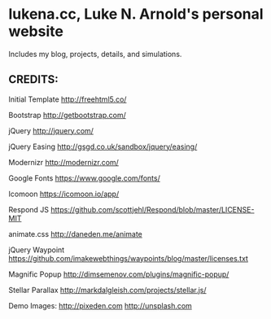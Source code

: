 # lukena.cc, Luke N. Arnold's personal website
Includes my blog, projects, details, and simulations.

## CREDITS:

Initial Template
http://freehtml5.co/

Bootstrap
http://getbootstrap.com/

jQuery
http://jquery.com/

jQuery Easing
http://gsgd.co.uk/sandbox/jquery/easing/

Modernizr
http://modernizr.com/

Google Fonts
https://www.google.com/fonts/

Icomoon
https://icomoon.io/app/

Respond JS
https://github.com/scottjehl/Respond/blob/master/LICENSE-MIT

animate.css
http://daneden.me/animate

jQuery Waypoint
https://github.com/imakewebthings/waypoints/blog/master/licenses.txt

Magnific Popup
http://dimsemenov.com/plugins/magnific-popup/

Stellar Parallax
http://markdalgleish.com/projects/stellar.js/

Demo Images:
http://pixeden.com
http://unsplash.com

